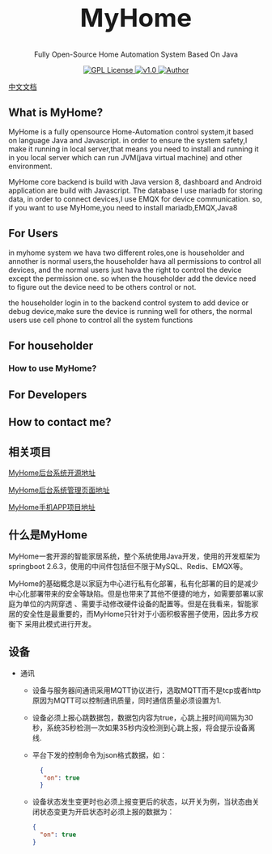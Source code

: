 <h1 align="center" style="font-size:50px;font-weight:bold">MyHome</h1>
<p align="center">Fully Open-Source Home Automation System Based On Java</p>
<p align="center">
    <a href="https://github.com/">
        <img src="https://img.shields.io/badge/license-GPL-blue" alt="GPL License" />
    </a>
    <a href="">
        <img src="https://img.shields.io/badge/version-v0.0.1-green" alt="v1.0">
    </a> 
    <a href="https://github.com/BruceAKABear">
        <img src="https://img.shields.io/badge/author-dengyi-blueviolet" alt="Author">
    </a>
</p>

[中文文档](./docs/README_ZH.md)
## What is MyHome?

MyHome is a fully opensource Home-Automation control system,it based on language Java and Javascript.
in order to ensure the system safety,I make it running in local server,that means you need to install and running it in you local server which can run JVM(java virtual machine) and other environment.

MyHome core backend is build with Java version 8, dashboard and Android application are build with Javascript. The database I use mariadb for storing data, in order to connect devices,I use EMQX for device communication.
so, if you want to use MyHome,you need to install mariadb,EMQX,Java8

## For Users

in myhome system we hava two different roles,one is householder and annother is normal users,the householder hava all permissions to control all devices,
and the normal users just hava the right to control the device except the permission one.
so when the householder add the device need to figure out the device need to be others control or not.

the householder login in to the backend control system to add device or debug device,make sure the device is running well for others,
the normal users use cell phone to control all the system functions

## For householder


### How to use MyHome?

## For Developers

## How to contact me?
## 相关项目
[MyHome后台系统开源地址](https://github.com/BearLaboratory/myhome-community)

[MyHome后台系统管理页面地址](https://github.com/BearLaboratory/myhome-community)

[MyHome手机APP项目地址](https://github.com/BearLaboratory/myhome-community)


## 什么是MyHome

MyHome一套开源的智能家居系统，整个系统使用Java开发，使用的开发框架为springboot 2.6.3，使用的中间件包括但不限于MySQL、Redis、EMQX等。

MyHome的基础概念是以家庭为中心进行私有化部署，私有化部署的目的是减少中心化部署带来的安全等缺陷。但是也带来了其他不便捷的地方，如需要部署以家庭为单位的内网穿透
、需要手动修改硬件设备的配置等。但是在我看来，智能家居的安全性是最重要的，而MyHome只针对于小面积极客圈子使用，因此多方权衡下
采用此模式进行开发。

## 设备
+ 通讯
    
    - 设备与服务器间通讯采用MQTT协议进行，选取MQTT而不是tcp或者http原因为MQTT可以控制通讯质量，同时通信质量必须设置为1.
    - 设备必须上报心跳数据包，数据包内容为true，心跳上报时间间隔为30秒，系统35秒检测一次如果35秒内没检测到心跳上报，将会提示设备离线.
    - 平台下发的控制命令为json格式数据，如：
      ```json 
        {
         "on": true 
        } 
        ```
    - 设备状态发生变更时也必须上报变更后的状态，以开关为例，当状态由关闭状态变更为开启状态时必须上报的数据为：
    
      ```json
      {
        "on": true
      }
      ```